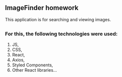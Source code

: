 ## <h2>ImageFinder homework</h2>

This application is for searching and viewing images.

## <h3>For this, the following technologies were used:</h3>

1. JS,
2. CSS,
3. React,
4. Axios,
5. Styled Components,
6. Other React libraries...
